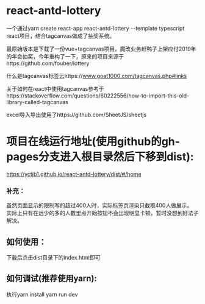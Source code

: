 # react-antd-lottery
一个通过yarn create react-app react-antd-lottery --template typescript react项目，结合tagcanvas做成了抽奖系统。

最原始版本是下载了一份vue+tagcanvas项目，魔改业务赶鸭子上架应付2019年的年会抽奖，今年重构了一下，原来的项目来源于https://github.com/fouber/lottery

什么是tagcanvas标签云https://www.goat1000.com/tagcanvas.php#links

关于如何在react中使用tagcanvas参考于https://stackoverflow.com/questions/60222556/how-to-import-this-old-library-called-tagcanvas

excel导入导出使用了https://github.com/SheetJS/sheetjs


# 项目在线运行地址(使用github的gh-pages分支进入根目录然后下移到dist):
https://yctjb1.github.io/react-antd-lottery/dist/#/home

### 补充：
虽然页面显示的限制写的超过400人时，实际标签页渲染只截取400人做展示。
实际上只有在远少的多的人数里点开始按钮不会出现明显卡顿，暂时没想到好法子解决。


## 如何使用：
下载后点击dist目录下的index.html即可

## 如何调试(推荐使用yarn):
执行yarn install
yarn run dev



